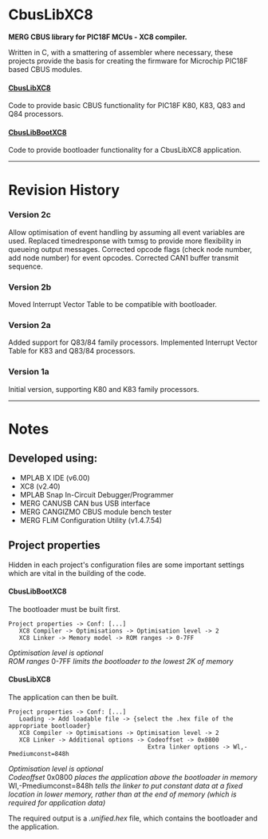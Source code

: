 # CbusLibXC8
**MERG CBUS library for PIC18F MCUs - XC8 compiler.**

Written in C, with a smattering of assembler where necessary, these projects provide the basis
for creating the firmware for Microchip PIC18F based CBUS modules.

#### [CbusLibXC8](https://github.com/Syspixie/CbusLibXC8/tree/main/CbusLibXC8.X)

Code to provide basic CBUS functionality for PIC18F K80, K83, Q83 and Q84 processors.

#### [CbusLibBootXC8](https://github.com/Syspixie/CbusLibXC8/tree/main/CbusLibBootXC8.X)

Code to provide bootloader functionality for a CbusLibXC8 application.

**********

# Revision History

### Version 2c
Allow optimisation of event handling by assuming all event variables are used.
Replaced timedresponse with txmsg to provide more flexibility in queueing output messages.
Corrected opcode flags (check node number, add node number) for event opcodes.
Corrected CAN1 buffer transmit sequence.

### Version 2b
Moved Interrupt Vector Table to be compatible with bootloader.

### Version 2a
Added support for Q83/84 family processors.
Implemented Interrupt Vector Table for K83 and Q83/84 processors.

### Version 1a
Initial version, supporting K80 and K83 family processors.

**********

# Notes

## Developed using:
- MPLAB X IDE (v6.00)
- XC8 (v2.40)
- MPLAB Snap In-Circuit Debugger/Programmer
- MERG CANUSB CAN bus USB interface
- MERG CANGIZMO CBUS module bench tester
- MERG FLiM Configuration Utility (v1.4.7.54)

## Project properties
Hidden in each project's configuration files are some important settings which are vital
in the building of the code.

#### CbusLibBootXC8

The bootloader must be built first.

    Project properties -> Conf: [...]
       XC8 Compiler -> Optimisations -> Optimisation level -> 2  
       XC8 Linker -> Memory model -> ROM ranges -> 0-7FF

*Optimisation level is optional*  
*ROM ranges* 0-7FF *limits the bootloader to the lowest 2K of memory*

#### CbusLibXC8

The application can then be built.

    Project properties -> Conf: [...]
       Loading -> Add loadable file -> {select the .hex file of the appropriate bootloader}
       XC8 Compiler -> Optimisations -> Optimisation level -> 2
       XC8 Linker -> Additional options -> Codeoffset -> 0x0800
                                           Extra linker options -> Wl,-Pmediumconst=848h

*Optimisation level is optional*  
*Codeoffset* 0x0800 *places the application above the bootloader in memory*  
Wl,-Pmediumconst=848h *tells the linker to put constant data at a fixed location in lower memory, rather
than at the end of memory (which is required for application data)*

The required output is a *.unified.hex* file, which contains the bootloader and the application.
